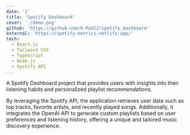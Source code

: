 ```yaml
---
date: '1'
title: 'Spotify Dashboard'
cover: './demo.png'
github: 'https://github.com/K-Rod12/spotify_dashboard'
external: 'https://spotify-metrics.netlify.app/'
tech:
  - React.js
  - Tailwind CSS
  - Typescript
  - Node.js
  - Spotify API
---
```


A Spotify Dashboard project that provides users with insights into their listening habits and personalized playlist recommendations.

By leveraging the Spotify API, the application retrieves user data such as top tracks, favorite artists, and recently played songs. Additionally, it integrates the OpenAI API to generate custom playlists based on user preferences and listening history, offering a unique and tailored music discovery experience.

